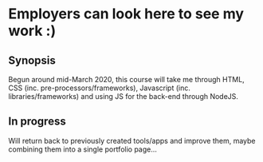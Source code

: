 # Employers can look here to see my work :)

## Synopsis

Begun around mid-March 2020,  this course will take me through HTML, CSS (inc. pre-processors/frameworks), Javascript (inc. libraries/frameworks) and using JS for the back-end through NodeJS. 

## In progress

Will return back to previously created tools/apps and improve them, maybe combining them into a single portfolio page...


